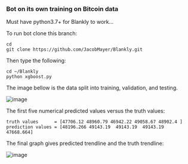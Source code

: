 


### Bot on its own training on Bitcoin data
Must have python3.7+ for Blankly to work...

To run bot clone this branch:
```
cd 
git clone https://github.com/JacobMayer/Blankly.git
```
Then type the following:
```
cd ~/Blankly
python xgboost.py
```

The image bellow is the data split into training, validation, and testing.

![image](https://user-images.githubusercontent.com/78880630/145518043-63f066bd-06ac-4f7e-b716-35d5978aa7ee.png)


The first five numerical predicted values versus the truth values:
```
truth values      = [47706.12 48960.79 46942.22 49058.67 48902.4 ]
prediction values = [48196.266 49143.19  49143.19  49143.19  47668.664]
```

The final graph gives predicted trendline and the truth trendline:

![image](https://user-images.githubusercontent.com/78880630/145519015-52c775b6-4e44-4f1a-90b3-a1d3461d7e73.png)
